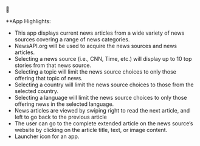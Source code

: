 :newspaper:

**App Highlights: 
* This app displays current news articles from a wide variety of news sources covering a range of news categories.
* NewsAPI.org will be used to acquire the news sources and news articles.
* Selecting a news source (i.e., CNN, Time, etc.) will display up to 10 top stories from that news source.
* Selecting a topic will limit the news source choices to only those offering that topic of news.
* Selecting a country will limit the news source choices to those from the selected country.
* Selecting a language will limit the news source choices to only those offering news in the selected language.
* News articles are viewed by swiping right to read the next article, and left to go back to the previous article
* The user can go to the complete extended article on the news source’s website by clicking on the article title, text, or image content.
* Launcher icon for an app.
